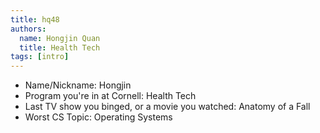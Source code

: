 ```yaml
---
title: hq48
authors:
  name: Hongjin Quan
  title: Health Tech
tags: [intro]
---
```


- Name/Nickname: Hongjin
- Program you're in at Cornell: Health Tech
- Last TV show you binged, or a movie you watched: Anatomy of a Fall
- Worst CS Topic: Operating Systems
